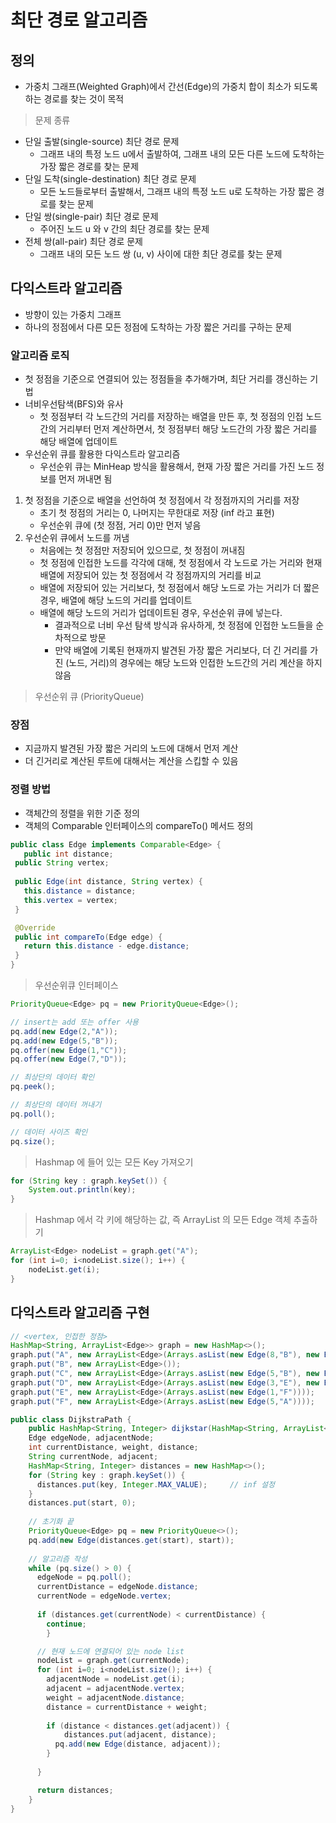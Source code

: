 # 최단 경로 알고리즘
## 정의
- 가중치 그래프(Weighted Graph)에서 간선(Edge)의 가중치 합이 최소가 되도록 하는 경로를 찾는 것이 목적
> 문제 종류
- 단일 출발(single-source) 최단 경로 문제
    - 그래프 내의 특정 노드 u에서 출발하여, 그래프 내의 모든 다른 노드에 도착하는 가장 짧은 경로를 찾는 문제
- 단일 도착(single-destination) 최단 경로 문제
    - 모든 노드들로부터 출발해서, 그래프 내의 특정 노드 u로 도착하는 가장 짧은 경로를 찾는 문제
- 단일 쌍(single-pair) 최단 경로 문제
    - 주어진 노드 u 와 v 간의 최단 경로를 찾는 문제
- 전체 쌍(all-pair) 최단 경로 문제
    - 그래프 내의 모든 노드 쌍 (u, v) 사이에 대한 최단 경로를 찾는 문제


## 다익스트라 알고리즘
- 방향이 있는 가중치 그래프
- 하나의 정점에서 다른 모든 정점에 도착하는 가장 짧은 거리를 구하는 문제
### 알고리즘 로직
- 첫 정점을 기준으로 연결되어 있는 정점들을 추가해가며, 최단 거리를 갱신하는 기법
- 너비우선탐색(BFS)와 유사
    - 첫 정점부터 각 노드간의 거리를 저장하는 배열을 만든 후, 첫 정점의 인접 노드 간의 거리부터 먼저 계산하면서, 첫 정점부터 해당 노드간의 가장 짧은 거리를 해당 배열에 업데이트
- 우선순위 큐를 활용한 다익스트라 알고리즘
    - 우선순위 큐는 MinHeap 방식을 활용해서, 현재 가장 짧은 거리를 가진 노드 정보를 먼저 꺼내면 됨
 1. 첫 정점을 기준으로 배열을 선언하여 첫 정점에서 각 정점까지의 거리를 저장
    - 초기 첫 정점의 거리는 0, 나머지는 무한대로 저장 (inf 라고 표현)
    - 우선순위 큐에 (첫 정점, 거리 0)만 먼저 넣음
2. 우선순위 큐에서 노드를 꺼냄
    - 처음에는 첫 정점만 저장되어 있으므로, 첫 정점이 꺼내짐
    - 첫 정점에 인접한 노드를 각각에 대해, 첫 정점에서 각 노드로 가는 거리와 현재 배열에 저장되어 있는 첫 정점에서 각 정점까지의 거리를 비교
    - 배열에 저장되어 있는 거리보다, 첫 정점에서 해당 노드로 가는 거리가 더 짧은 경우, 배열에 해당 노드의 거리를 업데이트
    - 배열에 해당 노드의 거리가 업데이트된 경우, 우선순위 큐에 넣는다.
        - 결과적으로 너비 우선 탐색 방식과 유사하게, 첫 정점에 인접한 노드들을 순차적으로 방문
        - 만약 배열에 기록된 현재까지 발견된 가장 짧은 거리보다, 더 긴 거리를 가진 (노드, 거리)의 경우에는 해당 노드와 인접한 노드간의 거리 계산을 하지 않음

> 우선순위 큐 (PriorityQueue)
### 장점
 - 지금까지 발견된 가장 짧은 거리의 노드에 대해서 먼저 계산
 - 더 긴거리로 계산된 루트에 대해서는 계산을 스킵할 수 있음
 ### 정렬 방법
 - 객체간의 정렬을 위한 기준 정의
 - 객체의 Comparable 인터페이스의 compareTo() 메서드 정의
 ```java
 public class Edge implements Comparable<Edge> {
	public int distance;
  public String vertex;
  
  public Edge(int distance, String vertex) {
    this.distance = distance;
    this.vertex = vertex;
  }

  @Override    
  public int compareTo(Edge edge) {
    return this.distance - edge.distance;
  }
}
 ```
> 우선순위큐 인터페이스
```java
PriorityQueue<Edge> pq = new PriorityQueue<Edge>();

// insert는 add 또는 offer 사용
pq.add(new Edge(2,"A"));
pq.add(new Edge(5,"B"));
pq.offer(new Edge(1,"C"));
pq.offer(new Edge(7,"D"));

// 최상단의 데이터 확인
pq.peek();

// 최상단의 데이터 꺼내기
pq.poll();

// 데이터 사이즈 확인
pq.size();
```
> Hashmap 에 들어 있는 모든 Key 가져오기
```java
for (String key : graph.keySet()) {
	System.out.println(key);
}
```
> Hashmap 에서 각 키에 해당하는 값, 즉 ArrayList 의 모든 Edge 객체 추출하기
```java
ArrayList<Edge> nodeList = graph.get("A");
for (int i=0; i<nodeList.size(); i++) {
	nodeList.get(i);
}
```
## 다익스트라 알고리즘 구현
```java
// <vertex, 인접한 정점>
HashMap<String, ArrayList<Edge>> graph = new HashMap<>();
graph.put("A", new ArrayList<Edge>(Arrays.asList(new Edge(8,"B"), new Edge(1,"C"), new Edge(2,"D"))));
graph.put("B", new ArrayList<Edge>());
graph.put("C", new ArrayList<Edge>(Arrays.asList(new Edge(5,"B"), new Edge(2, "D"))));
graph.put("D", new ArrayList<Edge>(Arrays.asList(new Edge(3,"E"), new Edge(5, "F"))));
graph.put("E", new ArrayList<Edge>(Arrays.asList(new Edge(1,"F"))));
graph.put("F", new ArrayList<Edge>(Arrays.asList(new Edge(5,"A"))));

public class DijkstraPath {
	public HashMap<String, Integer> dijkstar(HashMap<String, ArrayList<Edge>> graph, String start) {
    Edge edgeNode, adjacentNode;
    int currentDistance, weight, distance;
    String currentNode, adjacent;
    HashMap<String, Integer> distances = new HashMap<>();
    for (String key : graph.keySet()) {
      distances.put(key, Integer.MAX_VALUE);     // inf 설정
    }
    distances.put(start, 0);
      
    // 초기화 끝
    PriorityQueue<Edge> pq = new PriorityQueue<>();
    pq.add(new Edge(distances.get(start), start));
                
    // 알고리즘 작성
    while (pq.size() > 0) {
      edgeNode = pq.poll();
      currentDistance = edgeNode.distance;
      currentNode = edgeNode.vertex;
            
      if (distances.get(currentNode) < currentDistance) {
        continue;
	    }

      // 현재 노드에 연결되어 있는 node list
      nodeList = graph.get(currentNode);
      for (int i=0; i<nodeList.size(); i++) {
        adjacentNode = nodeList.get(i);
        adjacent = adjacentNode.vertex;
        weight = adjacentNode.distance;
        distance = currentDistance + weight;
        
        if (distance < distances.get(adjacent)) {
        	distances.put(adjacent, distance);
          pq.add(new Edge(distance, adjacent));
        }
        
      }

      return distances;
    }
}